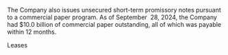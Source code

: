 The  Company  also  issues  unsecured  short-term  promissory  notes  pursuant  to  a  commercial  paper  program.  As  of
September  28,  2024,  the  Company  had  $10.0  billion  of  commercial  paper  outstanding,  all  of  which  was  payable  within  12
months.

Leases